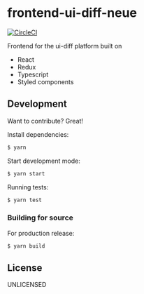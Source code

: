 # frontend-ui-diff-neue

[![CircleCI](https://circleci.com/gh/albingroen/frontend-ui-diff-neue.svg?style=svg&circle-token=9343f4e6de64f9f0e026e6cffe7d9953c96f0c78)](LINK)

Frontend for the ui-diff platform built on

- React
- Redux
- Typescript
- Styled components

## Development

Want to contribute? Great!

Install dependencies:

```sh
$ yarn
```

Start development mode:

```sh
$ yarn start
```

Running tests:

```sh
$ yarn test
```

### Building for source

For production release:

```sh
$ yarn build
```

## License

UNLICENSED
